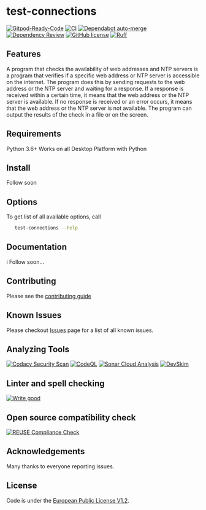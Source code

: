 # test-connections

[![Gitpod-Ready-Code][gitpod_badge]][gitpod]
[![CI][ci_action_badge]][ci_action]
[![Dependabot auto-merge][dependabot_action_badge]][depandabot_action]
[![Dependency Review][dependency_review_action_badge]][dependency_review_action]
[![GitHub license][github_license_badge]][euplv1.2_license]
[![Ruff][ruff_badge]][ruff]

## Features

A program that checks the availability of web addresses and NTP servers is a program that verifies if a specific web address or NTP server is accessible on the internet. The program does this by sending requests to the web address or the NTP server and waiting for a response. If a response is received within a certain time, it means that the web address or the NTP server is available. If no response is received or an error occurs, it means that the web address or the NTP server is not available. The program can output the results of the check in a file or on the screen.

## Requirements

Python 3.6+
Works on all Desktop Platform with Python

## Install

Follow soon

## Options

To get list of all available options, call

```bash
   test-connections --help
```

## Documentation

i Follow soon...

## Contributing

Please see the [contributing guide][contribution_guide]

## Known Issues

Please checkout [Issues][github_issues] page for a list of all known issues.

## Analyzing Tools

[![Codacy Security Scan][codacy_action_badge]][codacy_action]
[![CodeQL][codeql_action_badge]][codeql_action]
[![Sonar Cloud Analysis][sonarcloud_action_badge]][sonarcloud_action]
[![DevSkim][devskim_action_badge]][devskim_action]

## Linter and spell checking

[![Write good][writegood_action_badge]][writegood_action]

## Open source compatibility check

[![REUSE Compliance Check][reuse_compliance_action_badge]][reuse_compliance_action]

## Acknowledgements

Many thanks to everyone reporting issues.

## License

Code is under the [European Public License V1.2][license].

[license]: https://github.com/jmuelbert/test-connections/blob/master/LICENSE
[writegood_action_badge]: https://github.com/jmuelbert/test-connections/actions/workflows/write-good.yml/badge.svg
[writegood_action]: https://github.com/jmuelbert/test-connections/actions/workflows/write-good.yml
[sonarcloud_action_badge]: https://github.com/jmuelbert/test-connections/actions/workflows/sonarcloud-analysis.yml/badge.svg
[sonarcloud_action]: https://github.com/jmuelbert/test-connections/actions/workflows/sonarcloud-analysis.yml
[codacy_action_badge]: https://app.codacy.com/project/badge/Grade/5540e367f8564b249334da47b20a6953
[codacy_action]: https://app.codacy.com/gh/jmuelbert/test-connections/dashboard?utm_source=gh&utm_medium=referral&utm_content=&utm_campaign=Badge_grade
[codeql_action_badge]: https://github.com/jmuelbert/test-connections/actions/workflows/codeql-analysis.yml/badge.svg
[codeql_action]: https://github.com/jmuelbert/test-connections/actions/workflows/codeql-analysis.yml
[devskim_action_badge]: https://github.com/jmuelbert/test-connections/actions/workflows/devskim-analysis.yml/badge.svg
[devskim_action]: https://github.com/jmuelbert/test-connections/actions/workflows/devskim-analysis.yml
[reuse_compliance_action_badge]: https://github.com/jmuelbert/test-connections/actions/workflows/reuse-check.yml/badge.svg
[reuse_compliance_action]: https://github.com/jmuelbert/test-connections/actions/workflows/reuse-check.yml
[gitpod_badge]: https://img.shields.io/badge/Gitpod-Ready--to--Code-blue?logo=gitpod
[gitpod]: https://gitpod.io/#https://github.com/jmuelbert/test-connections
[ci_action_badge]: https://github.com/jmuelbert/test-connections/actions/workflows/ci.yml/badge.svg
[ci_action]: https://github.com/jmuelbert/test-connections/actions/workflows/ci.yml
[dependabot_action_badge]: https://github.com/jmuelbert/test-connections/actions/workflows/dependabot-merge.yml/badge.svg
[depandabot_action]: https://github.com/jmuelbert/test-connections/actions/workflows/dependabot-merge.yml
[dependency_review_action_badge]: https://github.com/jmuelbert/test-connections/actions/workflows/dependency-review.yml/badge.svg
[dependency_review_action]: https://github.com/jmuelbert/test-connections/actions/workflows/dependency-review.yml
[github_license_badge]: https://img.shields.io/badge/license-EUPL-blue.svg
[euplv1.2_license]: https://joinup.ec.europa.eu/page/eupl-text-11-12
[contribution_guide]: https://github.com/jmuelbert/test-connections/blob/master/.github/CONTRIBUTING.md
[github_issues]: https://github.com/jmuelbert/test-connections/issues
[ruff]: https://github.com/charliermarsh/ruff
[ruff_badge]: https://img.shields.io/endpoint?url=https://raw.githubusercontent.com/charliermarsh/ruff/main/assets/badge/v2.json
